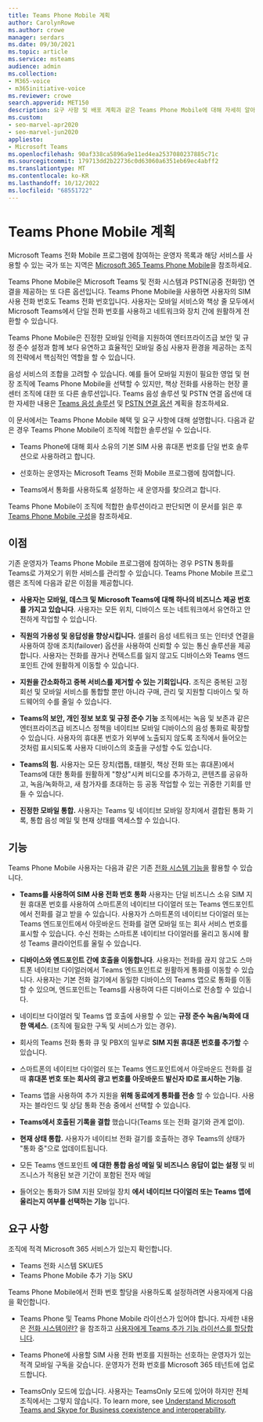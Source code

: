 ```yaml
---
title: Teams Phone Mobile 계획
author: CarolynRowe
ms.author: crowe
manager: serdars
ms.date: 09/30/2021
ms.topic: article
ms.service: msteams
audience: admin
ms.collection:
- M365-voice
- m365initiative-voice
ms.reviewer: crowe
search.appverid: MET150
description: 요구 사항 및 배포 계획과 같은 Teams Phone Mobile에 대해 자세히 알아봅니다.
ms.custom:
- seo-marvel-apr2020
- seo-marvel-jun2020
appliesto:
- Microsoft Teams
ms.openlocfilehash: 90af338ca5896a9e11ed4ea2537080237885c71c
ms.sourcegitcommit: 179713dd2b22736c0d63060a6351eb69ec4abff2
ms.translationtype: MT
ms.contentlocale: ko-KR
ms.lasthandoff: 10/12/2022
ms.locfileid: "68551722"
---
```

# <a name="plan-for-teams-phone-mobile"></a>Teams Phone Mobile 계획

Microsoft Teams 전화 Mobile 프로그램에 참여하는 운영자 목록과 해당 서비스를 사용할 수 있는 국가 또는 지역은 [Microsoft 365 Teams Phone Mobile](https://cloudpartners.transform.microsoft.com/practices/microsoft-365-for-operators/connect-mobile)을 참조하세요.

Teams Phone Mobile은 Microsoft Teams 및 전화 시스템과 PSTN(공중 전화망) 연결을 제공하는 또 다른 옵션입니다. Teams Phone Mobile을 사용하면 사용자의 SIM 사용 전화 번호도 Teams 전화 번호입니다. 사용자는 모바일 서비스와 책상 줄 모두에서 Microsoft Teams에서 단일 전화 번호를 사용하고 네트워크와 장치 간에 원활하게 전환할 수 있습니다.

Teams Phone Mobile은 진정한 모바일 인력을 지원하여 엔터프라이즈급 보안 및 규정 준수 설정과 함께 보다 유연하고 효율적인 모바일 중심 사용자 환경을 제공하는 조직의 전략에서 핵심적인 역할을 할 수 있습니다.

음성 서비스의 조합을 고려할 수 있습니다. 예를 들어 모바일 지원이 필요한 영업 및 현장 조직에 Teams Phone Mobile을 선택할 수 있지만, 책상 전화를 사용하는 현장 콜 센터 조직에 대한 또 다른 솔루션입니다. Teams 음성 솔루션 및 PSTN 연결 옵션에 대한 자세한 내용은 [Teams 음성 솔루션](cloud-voice-landing-page.md) 및 [PSTN 연결 옵션](pstn-connectivity.md) 계획을 참조하세요. 

이 문서에서는 Teams Phone Mobile 혜택 및 요구 사항에 대해 설명합니다. 다음과 같은 경우 Teams Phone Mobile이 조직에 적합한 솔루션일 수 있습니다.

-   Teams Phone에 대해 회사 소유의 기본 SIM 사용 휴대폰 번호를 단일 번호 솔루션으로 사용하려고 합니다.

-   선호하는 운영자는 Microsoft Teams 전화 Mobile 프로그램에 참여합니다.

-   Teams에서 통화를 사용하도록 설정하는 새 운영자를 찾으려고 합니다.

Teams Phone Mobile이 조직에 적합한 솔루션이라고 판단되면 이 문서를 읽은 후 [Teams Phone Mobile 구성](operator-connect-mobile-configure.md)을 참조하세요.



## <a name="benefits"></a>이점

기존 운영자가 Teams Phone Mobile 프로그램에 참여하는 경우 PSTN 통화를 Teams로 가져오기 위한 서비스를 관리할 수 있습니다. Teams Phone Mobile 프로그램은 조직에 다음과 같은 이점을 제공합니다.

- **사용자는 모바일, 데스크 및 Microsoft Teams에 대해 하나의 비즈니스 제공 번호를 가지고 있습니다**. 사용자는 모든 위치, 디바이스 또는 네트워크에서 유연하고 안전하게 작업할 수 있습니다.  

- **직원의 가용성 및 응답성을 향상시킵니다.** 셀룰러 음성 네트워크 또는 인터넷 연결을 사용하여 장애 조치(failover) 옵션을 사용하여 신뢰할 수 있는 통신 솔루션을 제공합니다. 사용자는 전화를 끊거나 컨텍스트를 잃지 않고도 디바이스와 Teams 엔드포인트 간에 원활하게 이동할 수 있습니다.

- **지원을 간소화하고 중복 서비스를 제거할 수 있는 기회입니다.** 조직은 중복된 고정 회선 및 모바일 서비스를 통합할 뿐만 아니라 구매, 관리 및 지원할 디바이스 및 하드웨어의 수를 줄일 수 있습니다.

-   **Teams의 보안, 개인 정보 보호 및 규정 준수 기능** 조직에서는 녹음 및 보존과 같은 엔터프라이즈급 비즈니스 정책을 네이티브 모바일 디바이스의 음성 통화로 확장할 수 있습니다. 사용자의 휴대폰 번호가 외부에 노출되지 않도록 조직에서 들어오는 것처럼 표시되도록 사용자 디바이스의 호출을 구성할 수도 있습니다.

- **Teams의 힘.** 사용자는 모든 장치(랩톱, 태블릿, 책상 전화 또는 휴대폰)에서 Teams에 대한 통화를 원활하게 "향상"시켜 비디오를 추가하고, 콘텐츠를 공유하고, 녹음/녹화하고, 새 참가자를 초대하는 등 공동 작업할 수 있는 귀중한 기회를 만들 수 있습니다.

- **진정한 모바일 통합.** 사용자는 Teams 및 네이티브 모바일 장치에서 결합된 통화 기록, 통합 음성 메일 및 현재 상태를 액세스할 수 있습니다. 

## <a name="features"></a>기능

Teams Phone Mobile 사용자는 다음과 같은 기존 [전화 시스템 기능을](here-s-what-you-get-with-phone-system.md) 활용할 수 있습니다.

- **Teams를 사용하여 SIM 사용 전화 번호 통화** 사용자는 단일 비즈니스 소유 SIM 지원 휴대폰 번호를 사용하여 스마트폰의 네이티브 다이얼러 또는 Teams 엔드포인트에서 전화를 걸고 받을 수 있습니다. 사용자가 스마트폰의 네이티브 다이얼러 또는 Teams 엔드포인트에서 아웃바운드 전화를 걸면 모바일 또는 회사 서비스 번호를 표시할 수 있습니다. 수신 전화는 스마트폰 네이티브 다이얼러를 울리고 동시에 활성 Teams 클라이언트를 울릴 수 있습니다.

-   **디바이스와 엔드포인트 간에 호출을 이동합니다**. 사용자는 전화를 끊지 않고도 스마트폰 네이티브 다이얼러에서 Teams 엔드포인트로 원활하게 통화를 이동할 수 있습니다. 사용자는 기본 전화 걸기에서 동일한 디바이스의 Teams 앱으로 통화를 이동할 수 있으며, 엔드포인트는 Teams를 사용하여 다른 디바이스로 전송할 수 있습니다. 

- 네이티브 다이얼러 및 Teams 앱 호출에 사용할 수 있는 **규정 준수 녹음/녹화에 대한 액세스**. (조직에 필요한 구독 및 서비스가 있는 경우).

- 회사의 Teams 전화 통화 큐 및 PBX의 일부로 **SIM 지원 휴대폰 번호를 추가할** 수 있습니다.

- 스마트폰의 네이티브 다이얼러 또는 Teams 엔드포인트에서 아웃바운드 전화를 걸 때 **휴대폰 번호 또는 회사의 광고 번호를 아웃바운드 발신자 ID로 표시하는 기능**.

- Teams 앱을 사용하여 추가 지원을 **위해 동료에게 통화를 전송** 할 수 있습니다. 사용자는 블라인드 및 상담 통화 전송 중에서 선택할 수 있습니다. 

- **Teams에서 호출된 기록을 결합** 했습니다(Teams 또는 전화 걸기와 관계 없이).

- **현재 상태 통합.**  사용자가 네이티브 전화 걸기를 호출하는 경우 Teams의 상태가 "통화 중"으로 업데이트됩니다. 

- 모든 Teams 엔드포인트 **에 대한 통합 음성 메일 및 비즈니스 응답이 없는 설정** 및 비즈니스가 적용된 보관 기간이 포함된 전자 메일

- 들어오는 통화가 SIM 지원 모바일 장치 **에서 네이티브 다이얼러 또는 Teams 앱에 울리는지 여부를 선택하는 기능** 입니다.

## <a name="requirements"></a>요구 사항

조직에 적격 Microsoft 365 서비스가 있는지 확인합니다.

- Teams 전화 시스템 SKU/E5
- Teams Phone Mobile 추가 기능 SKU

Teams Phone Mobile에서 전화 번호 할당을 사용하도록 설정하려면 사용자에게 다음을 확인합니다.

- Teams Phone 및 Teams Phone Mobile 라이선스가 있어야 합니다. 자세한 내용은 [전화 시스템이란?](what-is-phone-system-in-office-365.md) 을 참조하고 [사용자에게 Teams 추가 기능 라이선스를 할당합니다](teams-add-on-licensing/assign-teams-add-on-licenses.md).

- Teams Phone에 사용할 SIM 사용 전화 번호를 지원하는 선호하는 운영자가 있는 적격 모바일 구독을 갖습니다. 운영자가 전화 번호를 Microsoft 365 테넌트에 업로드합니다.

- TeamsOnly 모드에 있습니다. 사용자는 TeamsOnly 모드에 있어야 하지만 전체 조직에서는 그렇지 않습니다. To learn more, see [Understand Microsoft Teams and Skype for Business coexistence and interoperability](teams-and-skypeforbusiness-coexistence-and-interoperability.md).


